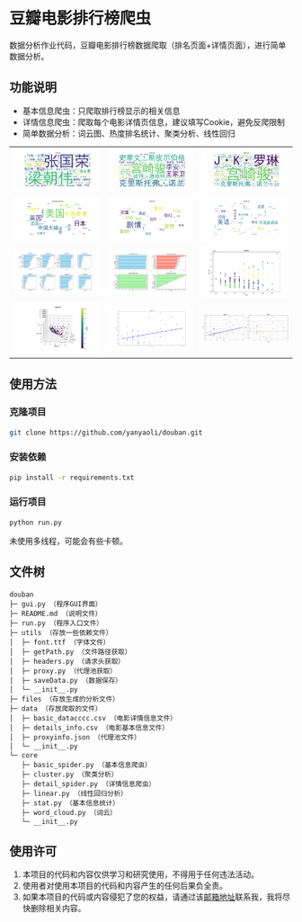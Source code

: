 # 豆瓣电影排行榜爬虫

数据分析作业代码，豆瓣电影排行榜数据爬取（排名页面+详情页面），进行简单数据分析。


## 功能说明

- 基本信息爬虫：只爬取排行榜显示的相关信息
- 详情信息爬虫：爬取每个电影详情页信息，建议填写Cookie，避免反爬限制
- 简单数据分析：词云图、热度排名统计、聚类分析、线性回归

<html><body>
<table>
<tr>
<td><img src="./files/词云图/主演词云图.png" alt="主演词云图"/></td>
<td><img src="./files/词云图/导演词云图.png" alt="导演词云图"/></td>
<td><img src="./files/词云图/编剧词云图.png" alt="编剧词云图"/></td>
</tr>
<tr>
<td><img src="./files/词云图/制片国家或地区词云图.png" alt="制片国家或地区词云图"/></td>
<td><img src="./files/词云图/类型词云图.png" alt="类型词云图"/></td>
<td><img src="./files/词云图/语言词云图.png" alt="语言词云图"/></td>
</tr>
<tr>
<td><img src="./files/分析图/热榜.png" alt="热榜"/></td>
<td><img src="./files/分析图/排行榜.png" alt="排行榜"/></td>
<td><img src="./files/分析图/二维聚类分析.png" alt="二维聚类分析"/></td>
</tr>
<tr>
<td><img src="./files/分析图/三维聚类分析.png" alt="三维聚类分析"/></td>
<td><img src="./files/分析图/线性回归分析.png" alt="线性回归"/></td>
<td><img src="./files/分析图/线性回归_评分与评分人数.png" alt="线性回归_评分与评分人数"/></td>
</tr>
</table>
</body></html>

## 使用方法

### 克隆项目

```bash
git clone https://github.com/yanyaoli/douban.git
```

### 安装依赖

```bash
pip install -r requirements.txt
```

### 运行项目

```bash
python run.py
```
未使用多线程，可能会有些卡顿。


## 文件树

```
douban
├─ gui.py （程序GUI界面）
├─ README.md （说明文件）
├─ run.py （程序入口文件）
├─ utils （存放一些依赖文件）
│  ├─ font.ttf （字体文件）
│  ├─ getPath.py （文件路径获取）
│  ├─ headers.py （请求头获取）
│  ├─ proxy.py （代理池获取）
│  ├─ saveData.py （数据保存）
│  └─ __init__.py
├─ files （存放生成的分析文件）
├─ data （存放爬取的文件）
│  ├─ basic_datacccc.csv （电影详情信息文件）
│  ├─ details_info.csv （电影基本信息文件）
│  ├─ proxyinfo.json （代理池文件）
│  └─ __init__.py
└─ core
   ├─ basic_spider.py （基本信息爬虫）
   ├─ cluster.py （聚类分析）
   ├─ detail_spider.py （详情信息爬虫）
   ├─ linear.py （线性回归分析）
   ├─ stat.py （基本信息统计）
   ├─ word_cloud.py （词云）
   └─ __init__.py
```

## 使用许可

1. 本项目的代码和内容仅供学习和研究使用，不得用于任何违法活动。
2. 使用者对使用本项目的代码和内容产生的任何后果负全责。
3. 如果本项目的代码或内容侵犯了您的权益，请通过该<a href='mailto:report@ohnnn.com'>邮箱地址</a>联系我，我将尽快删除相关内容。
